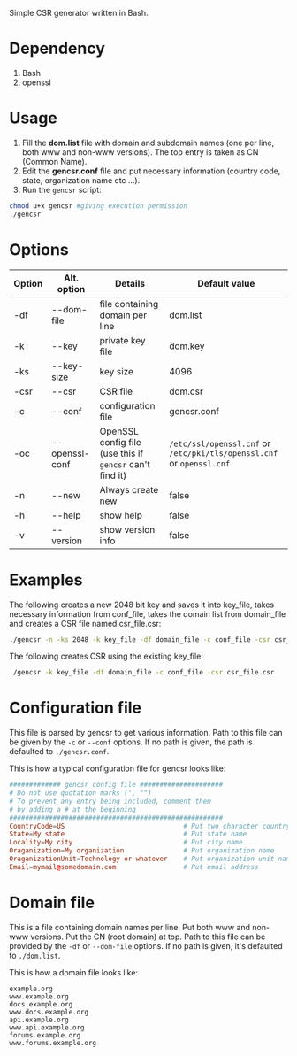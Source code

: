 Simple CSR generator written in Bash.

# Dependency

1. Bash
2. openssl

# Usage

1. Fill the **dom.list** file with domain and subdomain names (one per line, both www and non-www versions). The top entry is taken as CN (Common Name).
2. Edit the **gencsr.conf** file and put necessary information (country code, state, organization name etc ...).
3. Run the `gencsr` script:

```sh
chmod u+x gencsr #giving execution permission
./gencsr
```

# Options

Option | Alt. option | Details | Default value
------ | ----------- | ------- | --------------
  -df  | --dom-file     | file containing domain per line | dom.list
  -k   | --key          | private key file | dom.key
  -ks  | --key-size     | key size | 4096
  -csr | --csr          | CSR file | dom.csr
  -c   | --conf         | configuration file | gencsr.conf
  -oc  | --openssl-conf | OpenSSL config file (use this if `gencsr` can't find it) | `/etc/ssl/openssl.cnf` or `/etc/pki/tls/openssl.cnf` or `openssl.cnf`
  -n   | --new          | Always create new | false
  -h   | --help         | show help | false
  -v   | --version      | show version info | false
  
# Examples

The following creates a new 2048 bit key and saves it into key\_file, takes necessary information from conf\_file, takes the domain list from domain\_file and creates a CSR file named csr\_file.csr:

```sh
./gencsr -n -ks 2048 -k key_file -df domain_file -c conf_file -csr csr_file.csr
```

The following creates CSR using the existing key_file:

```sh
./gencsr -k key_file -df domain_file -c conf_file -csr csr_file.csr
```
# Configuration file
This file is parsed by gencsr to get various information. Path to this file can be given by the `-c` or `--conf` options. If no path is given, the path is defaulted to `./gencsr.conf`.

This is how a typical configuration file for gencsr looks like:

```conf
############# gencsr config file #####################
# Do not use quotation marks (', "")
# To prevent any entry being included, comment them
# by adding a # at the beginning
######################################################
CountryCode=US                              # Put two character country code
State=My state                              # Put state name
Locality=My city                            # Put city name
Oraganization=My organization               # Put organization name
OraganizationUnit=Technology or whatever    # Put organization unit name
Email=mymail@somedomain.com                 # Put email address
```

# Domain file
This is a file containing domain names per line. Put both www and non-www versions. Put the CN (root domain) at top. Path to this file can be provided by the `-df` or `--dom-file` options. If no path is given, it's defaulted to `./dom.list`.

This is how a domain file looks like:

```
example.org
www.example.org
docs.example.org
www.docs.example.org
api.example.org
www.api.example.org
forums.example.org
www.forums.example.org
```


